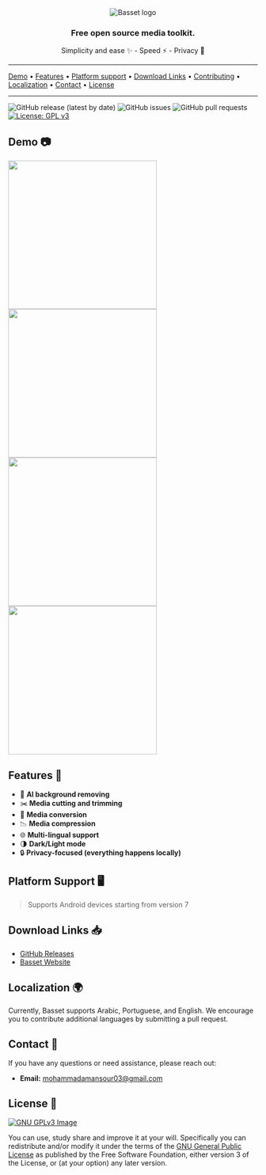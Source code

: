 <center>
 <img alt="Basset logo" src="https://i.imgur.com/ccvPX4s.png">
</center>

<center>
<h3>Free open source media toolkit.</h3>
Simplicity and ease ✨ - Speed ⚡ - Privacy 🔏
</center>

<hr><a href="#demo-">Demo</a> &bull; <a href="#features-">Features</a> &bull; <a href="#platform-support-%EF%B8%8F">Platform support</a> &bull; <a href="#download-links-">Download Links</a> &bull;  <a href="#contributing-">Contributing</a> &bull; <a href="#localization-">Localization</a> &bull; <a href="#contact-">Contact</a> &bull; <a href="#license-">License</a></p>
<hr>

![GitHub release (latest by date)](https://img.shields.io/github/v/release/mohammadmansour200/basset-mobile)
![GitHub issues](https://img.shields.io/github/issues/mohammadmansour200/basset-mobile)
![GitHub pull requests](https://img.shields.io/github/issues-pr/mohammadmansour200/basset-mobile)
[![License: GPL v3](https://img.shields.io/badge/License-GPLv3-blue.svg)](https://www.gnu.org/licenses/gpl-3.0)

## Demo 📷

<img src="https://i.imgur.com/cJiiX1w.png" width=300> <img src="https://i.imgur.com/VKgYFky.png" width=300>
<img src="https://i.imgur.com/52nOKoG.png" width=300>
<img src="https://i.imgur.com/3IDcuWR.png" width=300>

## Features 🌟

- 🤖 **AI background removing**
- ✂️ **Media cutting and trimming**
- 🔄 **Media conversion**
- 📉 **Media compression**
- 🌐 **Multi-lingual support**
- 🌗 **Dark/Light mode**
- 🔒 **Privacy-focused (everything happens locally)**

## Platform Support 🖥️

> Supports Android devices starting from version 7

## Download Links 📥

- [GitHub Releases](https://github.com/mohammadmansour200/basset-mobile/releases)
- [Basset Website](https://baseet.netlify.app/)

## Localization 🌍

Currently, Basset supports Arabic, Portuguese, and English. We encourage you to contribute
additional languages by submitting a pull request.

## Contact 📧

If you have any questions or need assistance, please reach out:

- **Email:** [mohammadamansour03@gmail.com](mailto:mohammadamansour03@gmail.com)

## License 📜

[![GNU GPLv3 Image](https://www.gnu.org/graphics/gplv3-127x51.png)](https://www.gnu.org/licenses/gpl-3.0.html)

You can use, study share and improve it at your
will. Specifically you can redistribute and/or modify it under the terms of the
[GNU General Public License](https://www.gnu.org/licenses/gpl-3.0.html) as
published by the Free Software Foundation, either version 3 of the License, or
(at your option) any later version.